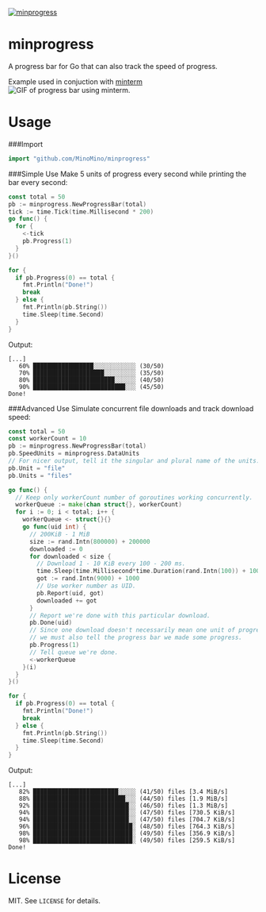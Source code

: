 [![minprogress](https://godoc.org/github.com/MinoMino/minprogress?status.svg)](https://godoc.org/github.com/MinoMino/minprogress)

# minprogress

A progress bar for Go that can also track the speed of progress.

Example used in conjuction with [minterm](https://github.com/MinoMino/minterm)
![GIF of progress bar using minterm.](http://minomino.org/screenshots/bYBB_2016-11-23_05-28-25.gif)

# Usage

###Import
```go
import "github.com/MinoMino/minprogress"
```

###Simple Use
Make 5 units of progress every second while printing the bar every second:
```go
const total = 50
pb := minprogress.NewProgressBar(total)
tick := time.Tick(time.Millisecond * 200)
go func() {
  for {
    <-tick
    pb.Progress(1)
  }
}()

for {
  if pb.Progress(0) == total {
    fmt.Println("Done!")
    break
  } else {
    fmt.Println(pb.String())
    time.Sleep(time.Second)
  }
}
```

Output:
```
[...]
   60% █████████████████░░░░░░░░░░░░ (30/50)
   70% ████████████████████░░░░░░░░░ (35/50)
   80% ███████████████████████░░░░░░ (40/50)
   90% ██████████████████████████░░░ (45/50)
Done!
```

###Advanced Use
Simulate concurrent file downloads and track download speed:
```go
const total = 50
const workerCount = 10
pb := minprogress.NewProgressBar(total)
pb.SpeedUnits = minprogress.DataUnits
// For nicer output, tell it the singular and plural name of the units.
pb.Unit = "file"
pb.Units = "files"

go func() {
  // Keep only workerCount number of goroutines working concurrently.
  workerQueue := make(chan struct{}, workerCount)
  for i := 0; i < total; i++ {
    workerQueue <- struct{}{}
    go func(uid int) {
      // 200KiB - 1 MiB
      size := rand.Intn(800000) + 200000
      downloaded := 0
      for downloaded < size {
        // Download 1 - 10 KiB every 100 - 200 ms.
        time.Sleep(time.Millisecond*time.Duration(rand.Intn(100)) + 100)
        got := rand.Intn(9000) + 1000
        // Use worker number as UID.
        pb.Report(uid, got)
        downloaded += got
      }
      // Report we're done with this particular download.
      pb.Done(uid)
      // Since one download doesn't necessarily mean one unit of progress,
      // we must also tell the progress bar we made some progress.
      pb.Progress(1)
      // Tell queue we're done.
      <-workerQueue
    }(i)
  }
}()

for {
  if pb.Progress(0) == total {
    fmt.Println("Done!")
    break
  } else {
    fmt.Println(pb.String())
    time.Sleep(time.Second)
  }
}
```

Output:
```
[...]
   82% ████████████████████████░░░░░ (41/50) files [3.4 MiB/s]
   88% ██████████████████████████░░░ (44/50) files [1.9 MiB/s]
   92% ███████████████████████████░░ (46/50) files [1.3 MiB/s]
   94% ███████████████████████████░░ (47/50) files [730.5 KiB/s]
   94% ███████████████████████████░░ (47/50) files [704.7 KiB/s]
   96% ████████████████████████████░ (48/50) files [764.3 KiB/s]
   98% ████████████████████████████░ (49/50) files [356.9 KiB/s]
   98% ████████████████████████████░ (49/50) files [259.5 KiB/s]
Done!
```

# License

MIT. See `LICENSE` for details.
